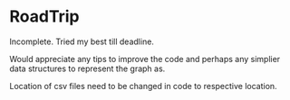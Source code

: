 # RoadTrip

Incomplete. Tried my best till deadline. 

Would appreciate any tips to improve the code and perhaps any simplier data structures to represent the graph as.

Location of csv files need to be changed in code to respective location.
